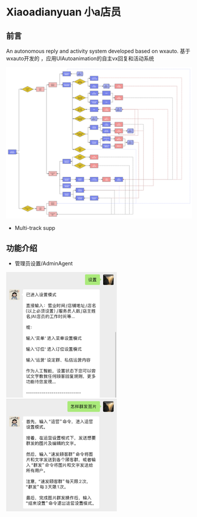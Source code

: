 # Xiaoadianyuan 小a店员
## 前言
An autonomous reply and activity system developed based on wxauto. 基于 wxauto开发的 ，应用UIAutoanimation的自主vx回复和活动系统

![Image text](https://github.com/mark190011/Xiaoadianyuan/blob/main/prog_structure.png)

- Multi-track supp

## 功能介绍

- 管理员设置/AdminAgent

<img src="https://github.com/mark190011/Xiaoadianyuan/blob/main/img_folder/AdminAgent.jpg" width="300"><img src="https://github.com/mark190011/Xiaoadianyuan/blob/main/img_folder/HelpAgent.jpg" width="300">

